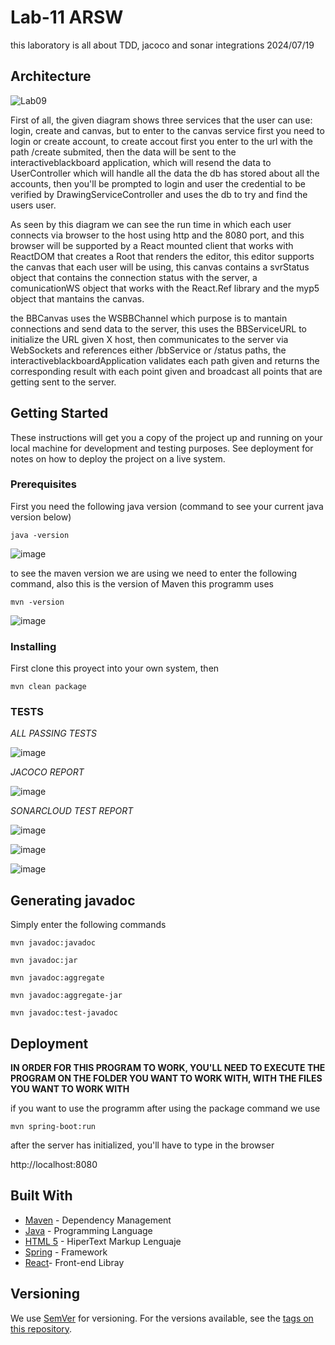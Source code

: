 # Lab-11 ARSW

this laboratory is all about TDD, jacoco and sonar integrations
2024/07/19


## Architecture 

![Lab09](https://github.com/user-attachments/assets/c4c995d4-2ad3-4378-b2fa-fe2c408ca078)

First of all, the given diagram shows three services that the user can use: login, create and canvas, but to enter to the canvas service first you need to login or create account, to create accout first you enter to the url with the path /create submited, then the data will be sent to the interactiveblackboard application, which will resend the data to UserController which will handle all the data the db has stored about all the accounts, then you'll be prompted to login and user the credential to be verified by DrawingServiceController and uses the db to try and find the users user.

As seen by this diagram we can see the run time in which each user connects via browser to the host using http and the 8080 port, and this browser will be supported by a React mounted client that works with ReactDOM that creates a Root that renders the editor, this editor supports the canvas that each user will be using, this canvas contains a svrStatus object that contains the connection status with the server, a comunicationWS object that works with the React.Ref library and the myp5 object that mantains the canvas.

the BBCanvas uses the WSBBChannel which purpose is to mantain connections and send data to the server, this uses the BBServiceURL to initialize the URL given X host, then communicates to the server via WebSockets and references either /bbService or /status paths, the interactiveblackboardApplication validates each path given and returns the corresponding result with each point given and broadcast all points that are getting sent to the server.

## Getting Started

These instructions will get you a copy of the project up and running on your local machine for development and testing purposes. See deployment for notes on how to deploy the project on a live system.

### Prerequisites

First you need the following java version (command to see your current java version below)

```
java -version
```

![image](https://github.com/Parralol/Lab05ARSW/assets/110953563/87192abf-bebd-4d74-ad1e-e62a94405c43)

to see the maven version we are using we need to enter the following command, also this is the version of Maven this programm uses

```
mvn -version
```

![image](https://github.com/Parralol/Lab05ARSW/assets/110953563/8711cee6-e4ba-47ae-b46c-8984142890bb)


### Installing

First clone this proyect into your own system, then 

```
mvn clean package
```

### TESTS 

*ALL PASSING TESTS*

![image](https://github.com/user-attachments/assets/f0ba2bbb-08c7-4aa2-a662-2b20bc989459)

*JACOCO REPORT*

![image](https://github.com/user-attachments/assets/68d022bf-eaf3-49e4-8a31-b64e7cc5dc20)


*SONARCLOUD TEST REPORT*

![image](https://github.com/user-attachments/assets/033445ae-9d32-4854-925f-e3e7747f8db9)

![image](https://github.com/user-attachments/assets/8108f67d-2340-4d39-84f3-e6ae22404150)

![image](https://github.com/user-attachments/assets/c7014469-df80-4d7d-9405-492872f450fb)

## Generating javadoc

Simply enter the following commands

```
mvn javadoc:javadoc
```

```
mvn javadoc:jar
```

```
mvn javadoc:aggregate
```

```
mvn javadoc:aggregate-jar
```

```
mvn javadoc:test-javadoc 
```

## Deployment

**IN ORDER FOR THIS PROGRAM TO WORK, YOU'LL NEED TO EXECUTE THE PROGRAM ON THE FOLDER YOU WANT TO WORK WITH, WITH THE FILES YOU WANT TO WORK WITH**

if you want to use the programm after using the package command we use

```
mvn spring-boot:run
```

after the server has initialized, you'll have to type in the browser

http://localhost:8080


## Built With

* [Maven](https://maven.apache.org/) - Dependency Management
* [Java](https://www.oracle.com/java/technologies/) - Programming Language
* [HTML 5](https://html.spec.whatwg.org/multipage/) - HiperText Markup Lenguaje
* [Spring](https://spring.io/) - Framework
* [React](https://es.react.dev/)- Front-end Libray
## Versioning

We use [SemVer](http://semver.org/) for versioning. For the versions available, see the [tags on this repository](https://github.com/your/project/tags). 

